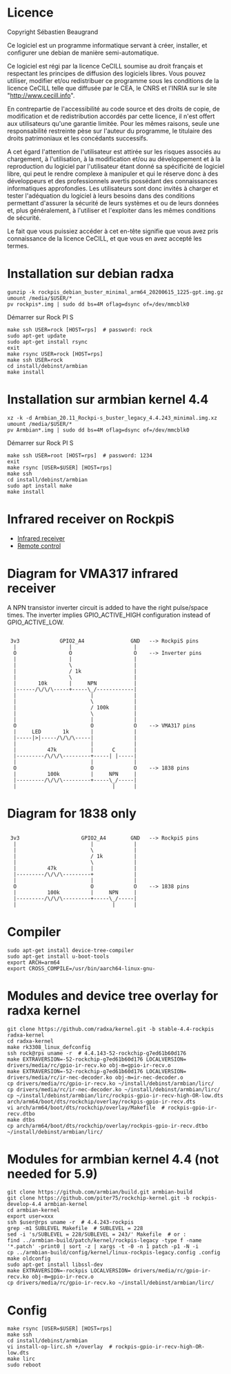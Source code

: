 # Licence

Copyright Sébastien Beaugrand

Ce logiciel est un programme informatique servant à créer, installer, et
configurer une debian de manière semi-automatique.

Ce logiciel est régi par la licence CeCILL soumise au droit français et
respectant les principes de diffusion des logiciels libres. Vous pouvez
utiliser, modifier et/ou redistribuer ce programme sous les conditions
de la licence CeCILL telle que diffusée par le CEA, le CNRS et l'INRIA
sur le site "http://www.cecill.info".

En contrepartie de l'accessibilité au code source et des droits de copie,
de modification et de redistribution accordés par cette licence, il n'est
offert aux utilisateurs qu'une garantie limitée.  Pour les mêmes raisons,
seule une responsabilité restreinte pèse sur l'auteur du programme,  le
titulaire des droits patrimoniaux et les concédants successifs.

A cet égard  l'attention de l'utilisateur est attirée sur les risques
associés au chargement,  à l'utilisation,  à la modification et/ou au
développement et à la reproduction du logiciel par l'utilisateur étant
donné sa spécificité de logiciel libre, qui peut le rendre complexe à
manipuler et qui le réserve donc à des développeurs et des professionnels
avertis possédant  des  connaissances  informatiques approfondies.  Les
utilisateurs sont donc invités à charger  et  tester  l'adéquation  du
logiciel à leurs besoins dans des conditions permettant d'assurer la
sécurité de leurs systèmes et ou de leurs données et, plus généralement,
à l'utiliser et l'exploiter dans les mêmes conditions de sécurité.

Le fait que vous puissiez accéder à cet en-tête signifie que vous avez
pris connaissance de la licence CeCILL, et que vous en avez accepté les
termes.

# Installation sur debian radxa
```
gunzip -k rockpis_debian_buster_minimal_arm64_20200615_1225-gpt.img.gz
umount /media/$USER/*
pv rockpis*.img | sudo dd bs=4M oflag=dsync of=/dev/mmcblk0
```
Démarrer sur Rock PI S
```
make ssh USER=rock [HOST=rps]  # password: rock
sudo apt-get update
sudo apt-get install rsync
exit
make rsync USER=rock [HOST=rps]
make ssh USER=rock
cd install/debinst/armbian
make install
```

# Installation sur armbian kernel 4.4
```
xz -k -d Armbian_20.11_Rockpi-s_buster_legacy_4.4.243_minimal.img.xz
umount /media/$USER/*
pv Armbian*.img | sudo dd bs=4M oflag=dsync of=/dev/mmcblk0
```
Démarrer sur Rock PI S
```
make ssh USER=root [HOST=rps]  # password: 1234
exit
make rsync [USER=$USER] [HOST=rps]
make ssh
cd install/debinst/armbian
sudo apt install make
make install
```

# Infrared receiver on RockpiS

* [Infrared receiver](https://www.velleman.eu/products/view/?id=435548)
* [Remote control](https://joy-it.net/en/products/SBC-IRC01)

# Diagram for VMA317 infrared receiver

A NPN transistor inverter circuit is added to have the right pulse/space times.
The inverter implies GPIO_ACTIVE_HIGH configuration instead of GPIO_ACTIVE_LOW.
```
```
```
 3v3             GPIO2_A4               GND   --> RockpiS pins
  |                 |                    |
  O                 O                    O    --> Inverter pins
  |                 |                    |
  |                 \                    |
  |                 / 1k                 |
  |                 \                    |
  |       10k       |     NPN            |
  |------/\/\/\-----+-----\_/------------|
  |                        |             |
  |                        \             |
  |                        / 100k        |
  |                        \             |
  |                        |             |
  O                        O             O    --> VMA317 pins
  |     LED       1k       |             |
  |-----|>|-----/\/\/\-----|             |
  |                        |             |
  |          47k           |      C      |
  |---------/\/\/\---------+-----| |-----|
  |                        |             |
  O                        O             O    --> 1838 pins
  |          100k          |     NPN     |
  |---------/\/\/\---------+-----\_/-----|
  |                               |      |
```

# Diagram for 1838 only
```
```
```
 3v3                    GPIO2_A4        GND   --> RockpiS pins
  |                        |             |
  |                        \             |
  |                        / 1k          |
  |                        \             |
  |          47k           |             |
  |---------/\/\/\---------+             |
  |                        |             |
  O                        O             O    --> 1838 pins
  |          100k          |     NPN     |
  |---------/\/\/\---------+-----\_/-----|
  |                               |      |
```

# Compiler
```
sudo apt-get install device-tree-compiler
sudo apt-get install u-boot-tools
export ARCH=arm64
export CROSS_COMPILE=/usr/bin/aarch64-linux-gnu-
```

# Modules and device tree overlay for radxa kernel
```
git clone https://github.com/radxa/kernel.git -b stable-4.4-rockpis radxa-kernel
cd radxa-kernel
make rk3308_linux_defconfig
ssh rock@rps uname -r  # 4.4.143-52-rockchip-g7ed61b60d176
make EXTRAVERSION=-52-rockchip-g7ed61b60d176 LOCALVERSION= drivers/media/rc/gpio-ir-recv.ko obj-m=gpio-ir-recv.o
make EXTRAVERSION=-52-rockchip-g7ed61b60d176 LOCALVERSION= drivers/media/rc/ir-nec-decoder.ko obj-m=ir-nec-decoder.o
cp drivers/media/rc/gpio-ir-recv.ko ~/install/debinst/armbian/lirc/
cp drivers/media/rc/ir-nec-decoder.ko ~/install/debinst/armbian/lirc/
cp ~/install/debinst/armbian/lirc/rockpis-gpio-ir-recv-high-OR-low.dts arch/arm64/boot/dts/rockchip/overlay/rockpis-gpio-ir-recv.dts
vi arch/arm64/boot/dts/rockchip/overlay/Makefile  # rockpis-gpio-ir-recv.dtbo
make dtbs
cp arch/arm64/boot/dts/rockchip/overlay/rockpis-gpio-ir-recv.dtbo ~/install/debinst/armbian/lirc/
```

# Modules for armbian kernel 4.4 (not needed for 5.9)
```
git clone https://github.com/armbian/build.git armbian-build
git clone https://github.com/piter75/rockchip-kernel.git -b rockpis-develop-4.4 armbian-kernel
cd armbian-kernel
export user=xxx
ssh $user@rps uname -r  # 4.4.243-rockpis
grep -m1 SUBLEVEL Makefile  # SUBLEVEL = 228
sed -i 's/SUBLEVEL = 228/SUBLEVEL = 243/' Makefile  # or :
find ../armbian-build/patch/kernel/rockpis-legacy -type f -name '*.patch' -print0 | sort -z | xargs -t -0 -n 1 patch -p1 -N -i
cp ../armbian-build/config/kernel/linux-rockpis-legacy.config .config
make oldconfig
sudo apt-get install libssl-dev
make EXTRAVERSION=-rockpis LOCALVERSION= drivers/media/rc/gpio-ir-recv.ko obj-m=gpio-ir-recv.o
cp drivers/media/rc/gpio-ir-recv.ko ~/install/debinst/armbian/lirc/
```

# Config
```
make rsync [USER=$USER] [HOST=rps]
make ssh
cd install/debinst/armbian
vi install-op-lirc.sh +/overlay  # rockpis-gpio-ir-recv-high-OR-low.dts
make lirc
sudo reboot
```
